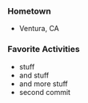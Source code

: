 ### Hometown  
- Ventura, CA

### Favorite Activities
- stuff
- and stuff
- and more stuff
- second commit
